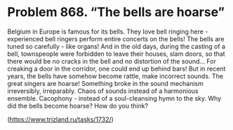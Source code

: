 # Problem 868. “The bells are hoarse”

Belgium in Europe is famous for its bells. They love bell ringing here - experienced bell ringers perform entire concerts on the bells! The bells are tuned so carefully - like organs! And in the old days, during the casting of a bell, townspeople were forbidden to leave their houses, slam doors, so that there would be no cracks in the bell and no distortion of the sound... For creaking a door in the corridor, one could end up behind bars! But in recent years, the bells have somehow become rattle, make incorrect sounds. The great singers are hoarse! Something broke in the sound mechanism irreversibly, irreparably. Chaos of sounds instead of a harmonious ensemble. Cacophony - instead of a soul-cleansing hymn to the sky. Why did the bells become hoarse? How do you think?

(https://www.trizland.ru/tasks/1732/)